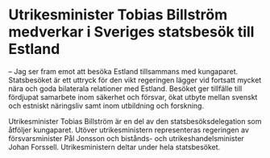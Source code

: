 # Utrikesminister Tobias Billström medverkar i Sveriges statsbesök till Estland

– Jag ser fram emot att besöka Estland tillsammans med kungaparet. Statsbesöket är ett uttryck för den vikt regeringen lägger vid fortsatt mycket nära och goda bilaterala relationer med Estland. Besöket ger tillfälle till fördjupat samarbete inom säkerhet och försvar, ökat utbyte mellan svenskt och estniskt näringsliv samt inom utbildning och forskning.

Utrikesminister Tobias Billström är en del av den statsbesöksdelegation som åtföljer kungaparet. Utöver utrikesministern representeras regeringen av försvarsminister Pål Jonsson och bistånds\- och utrikeshandelsminister Johan Forssell. Utrikesministern deltar under hela statsbesöket.
